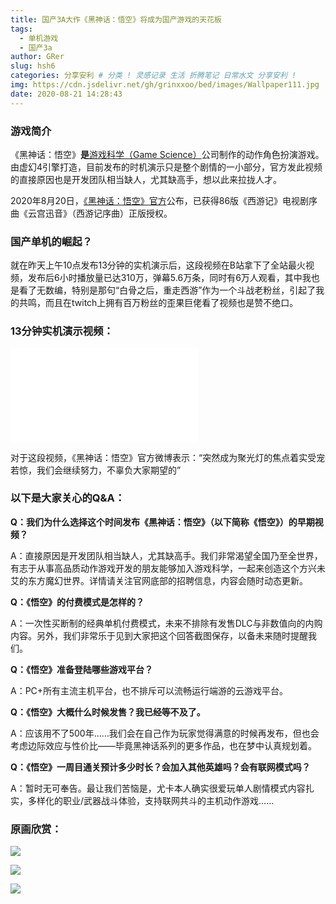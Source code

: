 ```yaml
---
title: 国产3A大作《黑神话：悟空》将成为国产游戏的天花板
tags:
  - 单机游戏
  - 国产3a
author: GRer
slug: hsh6
categories: 分享安利 # 分类 ! 灵感记录 生活 折腾笔记 日常水文 分享安利 !
img: https://cdn.jsdelivr.net/gh/grinxxoo/bed/images/Wallpaper111.jpg
date: 2020-08-21 14:28:43
---
```


### 游戏简介

《黑神话：悟空》**是**[游戏科学（Game Science）](http://www.gamesci.com.cn/)公司制作的动作角色扮演游戏。由虚幻4引擎打造，目前发布的时机演示只是整个剧情的一小部分，官方发此视频的直接原因也是开发团队相当缺人，尤其缺高手，想以此来拉拢人才。

2020年8月20日，[《黑神话：悟空》官方](http://heishenhua.com)公布，已获得86版《西游记》电视剧序曲《云宫迅音》（西游记序曲）正版授权。

### 国产单机的崛起？

就在昨天上午10点发布13分钟的实机演示后，这段视频在B站拿下了全站最火视频，发布后6小时播放量已达310万，弹幕5.6万条，同时有6万人观看，其中我也是看了无数编，特别是那句“白骨之后，重走西游”作为一个斗战老粉丝，引起了我的共鸣，而且在twitch上拥有百万粉丝的歪果巨佬看了视频也是赞不绝口。

### 13分钟实机演示视频：

<iframe src="//player.bilibili.com/player.html?aid=841786906&bvid=BV1x54y1e7zf&cid=226204073&page=1" scrolling="no" border="0" frameborder="no" framespacing="0" allowfullscreen="true"> </iframe>


对于这段视频，《黑神话：悟空》官方微博表示：“突然成为聚光灯的焦点着实受宠若惊，我们会继续努力，不辜负大家期望的”

### 以下是大家关心的Q&A：

**Q：我们为什么选择这个时间发布《黑神话：悟空》（以下简称《悟空》）的早期视频？**

A：直接原因是开发团队相当缺人，尤其缺高手。我们非常渴望全国乃至全世界，有志于从事高品质动作游戏开发的朋友能够加入游戏科学，一起来创造这个方兴未艾的东方魔幻世界。详情请关注官网底部的招聘信息，内容会随时动态更新。



**Q：《悟空》的付费模式是怎样的？**

A：一次性买断制的经典单机付费模式，未来不排除有发售DLC与非数值向的内购内容。另外，我们非常乐于见到大家把这个回答截图保存，以备未来随时提醒我们。



**Q：《悟空》准备登陆哪些游戏平台？**

A：PC+所有主流主机平台，也不排斥可以流畅运行端游的云游戏平台。



**Q：《悟空》大概什么时候发售？我已经等不及了。**

A：应该用不了500年……我们会在自己作为玩家觉得满意的时候再发布，但也会考虑边际效应与性价比——毕竟黑神话系列的更多作品，也在梦中认真规划着。



**Q：《悟空》一周目通关预计多少时长？会加入其他英雄吗？会有联网模式吗？**

A：暂时无可奉告。最让我们苦恼是，尤卡本人确实很爱玩单人剧情模式内容扎实，多样化的职业/武器战斗体验，支持联网共斗的主机动作游戏……

### 原画欣赏：

![](https://cdn.jsdelivr.net/gh/grinxxoo/bed/images/Concept_heifenshan1.jpg)



![](https://cdn.jsdelivr.net/gh/grinxxoo/bed/images/Concept_guishiwei.jpg)



![](https://cdn.jsdelivr.net/gh/grinxxoo/bed/images/Concept_heifenshan2.jpg)



